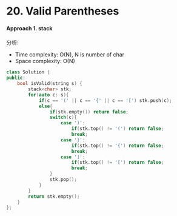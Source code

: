 # 20. Valid Parentheses
#### Approach 1. stack
分析:
- Time complexity: O(N), N is number of char
- Space complexity: O(N)
```c++
class Solution {
public:
    bool isValid(string s) {
        stack<char> stk;
        for(auto c: s){
            if(c == '(' || c == '{' || c == '[') stk.push(c);
            else{
                if(stk.empty()) return false;
                switch(c){
                    case ')':
                        if(stk.top() != '(') return false;
                        break;
                    case '}':
                        if(stk.top() != '{') return false;
                        break;
                    case ']':
                        if(stk.top() != '[') return false;
                        break;
                }
                stk.pop();
            }
        }
        return stk.empty();
    }
};
```
